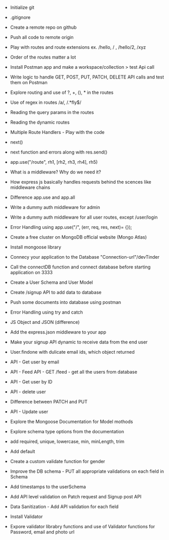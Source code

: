 - Initialize git
- .gitignore
- Create a remote repo on github
- Push all code to remote origin
- Play with routes and route extensions ex. /hello, / , /hello/2, /xyz
- Order of the routes matter a lot
- Install Postman app and make a workspace/collection > test Api call
- Write logic to handle GET, POST, PUT, PATCH, DELETE API calls and test them on Postman
- Explore routing and use of ?, +, (), \* in the routes
- Use of regex in routes /a/, /.\*fly$/
- Reading the query params in the routes
- Reading the dynamic routes

- Multiple Route Handlers - Play with the code
- next()
- next function and errors along with res.send()
- app.use("/route", rh1, [rh2, rh3, rh4], rh5)
- What is a middleware? Why do we need it?
- How express js basically handles requests behind the scences like middleware chains
- Difference app.use and app.all
- Write a dummy auth middleware for admin
- Write a dummy auth middleware for all user routes, except /user/login
- Error Handling using app.use("/", (err, req, res, next)= {});

- Create a free cluster on MongoDB official website (Mongo Atlas)
- Install mongoose library
- Connecy your application to the Database "Connection-url"/devTinder
- Call the connectDB function and connect database before starting application on 3333
- Create a User Schema and User Model
- Create /signup API to add data to database
- Push some documents into database using postman
- Error Handling using try and catch

- JS Object and JSON (difference)
- Add the express.json middleware to your app
- Make your signup API dynamic to receive data from the end user
- User.findone with dulicate email ids, which object returned
- API - Get user by email
- API - Feed API - GET /feed - get all the users from database
- API - Get user by ID
- API - delete user
- Difference between PATCH and PUT
- API - Update user
- Explore the Mongoose Documentation for Model mothods

- Explore schema type options from the documentation
- add required, unique, lowercase, min, minLength, trim
- Add default
- Create a custom validate function for gender
- Improve the DB schema - PUT all appropriate validations on each field in Schema
- Add timestamps to the userSchema
- Add API level validation on Patch request and Signup post API
- Data Sanitization - Add API validation for each field
- Install Validator
- Expore validator librabry functions and use of Validator functions for Password, email and photo url
